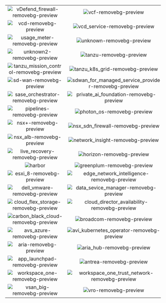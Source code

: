 | | | |
|:-------------------------:|:-------------------------:|:-------------------------:|
|![vDefend_firewall-removebg-preview](https://github.com/user-attachments/assets/ce3ba05e-036f-4508-9e8c-924048f96946)|![vcf-removebg-preview](https://github.com/user-attachments/assets/70319167-3024-4cc3-8e2e-5b7c1bded118)|![vcenter-removebg-preview](https://github.com/user-attachments/assets/da641bdf-1151-41f4-b4e3-97a9fe9dd64a)|
|![vcd-removebg-preview](https://github.com/user-attachments/assets/e95adb9f-8dda-479a-8749-ce49834c98c1)|![vcd_service-removebg-preview](https://github.com/user-attachments/assets/1ebb9917-f68a-48ab-ab34-7e59184075d8)|![validated_solution-removebg-preview](https://github.com/user-attachments/assets/dd53cdd5-9bfe-4086-b2c5-f3745b1f46a6)|
|![usage_meter-removebg-preview](https://github.com/user-attachments/assets/bec5544a-ce2f-4115-8bd6-275dbf33bb80)|![unknown-removebg-preview](https://github.com/user-attachments/assets/fc6a5a7c-f382-422d-8b3c-7804c6de3c03)|![unknown3-removebg-preview](https://github.com/user-attachments/assets/277b96eb-7b9a-41ac-aa89-fdfdc60ed33b)|
|![unknown2-removebg-preview](https://github.com/user-attachments/assets/ef7a4cdf-14d5-4e21-b55b-bdc2cbbc47b7)|![tanzu-removebg-preview](https://github.com/user-attachments/assets/08df5c23-4d06-46a5-a285-8a94ccc22efa)|![tanzu_observability-removebg-preview](https://github.com/user-attachments/assets/23dffe82-03ca-45ff-aa9e-06c42a5505ce)|
|![tanzu_mission_control-removebg-preview](https://github.com/user-attachments/assets/368c96f3-039b-4960-b3f8-506c8a2a8fdd)|![tanzu_k8s_grid-removebg-preview](https://github.com/user-attachments/assets/c0669bd2-f9d1-4efc-8fac-d4315c432ba0)|![service_broker-removebg-preview](https://github.com/user-attachments/assets/9f8d6f2b-0f7c-44f8-8f1c-ab9c61990c9b)|
|![sd-wan-removebg-preview](https://github.com/user-attachments/assets/7ef71457-84e2-42c4-8851-cd1079dd7d50)|![sdwan_for_managed_service_provider-removebg-preview](https://github.com/user-attachments/assets/c3cc8e0c-7d74-45d2-8445-34428ba032f3)|![sase-removebg-preview](https://github.com/user-attachments/assets/bf8838d5-baaf-4903-9a62-64119040bb2f)|
|![sase_orchestrator-removebg-preview](https://github.com/user-attachments/assets/00475e91-79d1-4421-b8ff-9f398b836fb5)|![private_ai_foundation-removebg-preview](https://github.com/user-attachments/assets/36740e06-8b39-4e9d-b904-7a19299cee70)|![powercli-removebg-preview](https://github.com/user-attachments/assets/4d258f58-b301-4deb-b522-aac6e83d0bf4)|
|![pipelines-removebg-preview](https://github.com/user-attachments/assets/611e724e-b9e5-4a8d-8f6b-4a85747df188)|![photon_os-removebg-preview](https://github.com/user-attachments/assets/6b38beea-bdca-4d7a-9c77-b7c5fd8adf47)|![NSX-removebg-preview](https://github.com/user-attachments/assets/0d707adc-35df-46ba-8157-f4ca70c7a923)|
|![nsx+-removebg-preview](https://github.com/user-attachments/assets/8217c981-5518-44b4-ae3e-884ae5274b95)|![nsx_sdn_firewall-removebg-preview](https://github.com/user-attachments/assets/8e98a5b5-26d2-42db-8e89-f6626eb90dc2)|![nsx_ids_ips-removebg-preview](https://github.com/user-attachments/assets/a21a7457-64da-48fb-b98c-de73873138b6)|
|![nsx_alb-removebg-preview](https://github.com/user-attachments/assets/2f47802a-63d5-4f7c-afd6-779d866067ca)|![network_insight-removebg-preview](https://github.com/user-attachments/assets/29e477ec-7097-4115-ad18-3421e3570d56)|![log_insight-removebg-preview](https://github.com/user-attachments/assets/d03801d6-e043-4cc6-af98-c4099d387494)|
|![live_recovery-removebg-preview](https://github.com/user-attachments/assets/604e9102-a35d-49c4-8968-50590189a6ca)|![horizon-removebg-preview](https://github.com/user-attachments/assets/a9858014-f1a7-4c0c-a45c-5e0232247d9e)|![hcx-removebg-preview](https://github.com/user-attachments/assets/8a842e4e-a254-4b1f-b877-f9045220d8f1)|
|![harbor](https://github.com/user-attachments/assets/743177ec-7255-4d67-9937-1ca1270ed18a)|![greenplum-removebg-preview](https://github.com/user-attachments/assets/273b7bf9-d7be-41a7-8804-c2358021485f)|![gcve-removebg-preview](https://github.com/user-attachments/assets/23141808-561d-481a-9e26-efd321ae23f8)|
|![esxi_8-removebg-preview](https://github.com/user-attachments/assets/522dc56d-31d9-4f93-86e7-1ac29b470a72)|![edge_network_intelligence-removebg-preview](https://github.com/user-attachments/assets/89fd3513-6de7-4402-83ce-222709ca5f54)|![edge_compute_stack-removebg-preview](https://github.com/user-attachments/assets/6db0d8eb-b69c-47ef-ad2b-18134e9346c3)|
|![dell_vmware-removebg-preview](https://github.com/user-attachments/assets/88405074-bf43-45a2-b377-03e0e7aa8231)|![data_sevice_manager-removebg-preview](https://github.com/user-attachments/assets/1ff35b6e-dfab-49ea-b082-63094b1c27dc)|![cloud_provider_lifecycle_manager-removebg-preview](https://github.com/user-attachments/assets/41a4f122-5306-4013-bb1d-03e5244b1dc4)|
|![cloud_flex_storage-removebg-preview](https://github.com/user-attachments/assets/a06bddb7-df6c-457c-9837-ec52733f535c)|![cloud_director_availability-removebg-preview](https://github.com/user-attachments/assets/b3a7c84b-0063-4d2c-a382-039409bf30dd)|![carbon_black-removebg-preview](https://github.com/user-attachments/assets/383b2db9-296b-4407-b68f-cb9006f327e2)|
|![carbon_black_cloud-removebg-preview](https://github.com/user-attachments/assets/6ccfb1f1-a1af-4d5e-acc3-44be689b7318)|![broadcom-removebg-preview](https://github.com/user-attachments/assets/8376a23e-8314-421a-b9e3-5780817cfd81)|![aws_vmware-removebg-preview](https://github.com/user-attachments/assets/2f1008ea-c617-4e7d-a2d1-c434f6f174db)|
|![avs_azure-removebg-preview](https://github.com/user-attachments/assets/e6d3bb0f-80af-4fe9-a72e-8698ae055323)|![avi_kubernetes_operator-removebg-preview](https://github.com/user-attachments/assets/8acfb348-a1de-4ebf-b6d1-c15889db3a62)|![assembler-removebg-preview](https://github.com/user-attachments/assets/1365d7ca-4de0-4d68-a339-2014a8995c0e)|
|![aria-removebg-preview](https://github.com/user-attachments/assets/aaae488c-23d2-40d2-a718-6cb6f85f16a4)|![aria_hub-removebg-preview](https://github.com/user-attachments/assets/068234b8-296e-4153-8b36-fb45d444101f)|![aria_automation-removebg-preview](https://github.com/user-attachments/assets/87156231-088e-4a91-bc11-ae68c6f5b10b)|
|![app_launchpad-removebg-preview](https://github.com/user-attachments/assets/61a467dc-95bc-4962-84da-6f89119230b8)|![antrea-removebg-preview](https://github.com/user-attachments/assets/585e7370-d3b1-47f2-b187-54b98ed8ca85)|![aira_operations-removebg-preview](https://github.com/user-attachments/assets/6e5f061c-d595-402b-9b1a-29cd6420abcc)|
|![workspace_one-removebg-preview](https://github.com/user-attachments/assets/63e9f330-a6ad-4631-b84d-f1dbfee7fcea)|![workspace_one_trust_network-removebg-preview](https://github.com/user-attachments/assets/f35cfd8b-c24c-4e5d-a49d-38834b0e4a50)|![vsphere_big-removebg-preview](https://github.com/user-attachments/assets/5f7726e4-df3f-4d67-93b1-443145af7d3f)|
|![vsan_big-removebg-preview](https://github.com/user-attachments/assets/24d301b7-28d0-4932-b01f-e5641feb0035)|![vro-removebg-preview](https://github.com/user-attachments/assets/6f7d702f-5ef4-4dbc-a392-7e11c1ba8b17)|![vmware_cloud-removebg-preview](https://github.com/user-attachments/assets/d130bd3a-2bc1-4892-a222-664f6608a4cd)|
